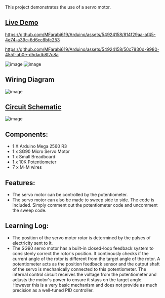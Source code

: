 This project demonstrates the use of a servo motor.

## [Live Demo]()
[comment]: # (insert video in the next line)


https://github.com/MFarabi619/Arduino/assets/54924158/814f29aa-af45-4e74-a39c-6d6cc8bfc253


https://github.com/MFarabi619/Arduino/assets/54924158/50c7830d-9980-455f-ab0e-d5dadb8f7c8a


![image](https://m.media-amazon.com/images/S/aplus-media/sc/ba887ddd-c43b-4093-b78c-631d86e73f5b.__CR0,0,970,600_PT0_SX970_V1___.jpg)
![image](https://components101.com/sites/default/files/component_pin/Servo-Motor-Wires.png)

## Wiring Diagram
![image](https://github.com/MFarabi619/Arduino/assets/54924158/9e0179b7-70b1-48e9-94dc-3e4b43386df0)

## [Circuit Schematic](https://github.com/MFarabi619/Arduino/blob/main/Servo%20Motor/Servo%20Motor%20Circuit%20Schematic.pdf)
![image](https://github.com/MFarabi619/Arduino/assets/54924158/8cde479a-755e-4aaf-84b2-755e8ae3c40f)

## Components:
- 1 X Arduino Mega 2560 R3
- 1 x SG90 Micro Servo Motor 
- 1 x Small Breadboard
- 1 x 10K Potentiometer 
- 7 x M-M wires

## Features:
- The servo motor can be controlled by the potentiometer.
- The servo motor can also be made to sweep side to side. The code is included. Simply comment out the potentiometer code and uncomment the sweep code.

## Learning Log:
- The position of the servo motor rotor is determined by the pulses of electricity sent to it. 
- The SG90 servo motor has a built-in closed-loop feedback system to consistenly correct the rotor's position. It continously checks if the current angle of the rotor is different from the target angle of the rotor. A potentiometer acts as the position feedback sensor and the output shaft of the servo is mechanically connected to this potentiometer. The internal control circuit receives the voltage from the potentiometer and adjusts the motor's power to ensure it stays on the target angle. However this is a very basic mechanism and does not provide as much precision as a well-tuned PID controller.